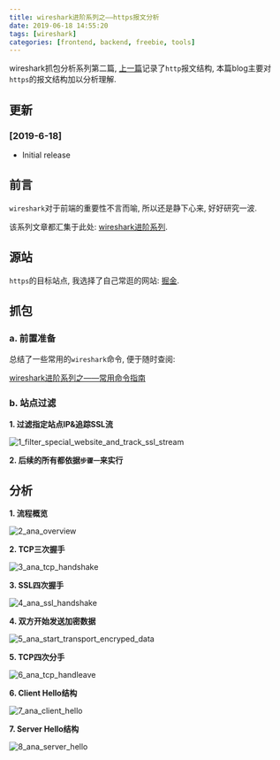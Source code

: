 ```yaml
---
title: wireshark进阶系列之——https报文分析
date: 2019-06-18 14:55:20
tags: [wireshark]
categories: [frontend, backend, freebie, tools]
---
```


wireshark抓包分析系列第二篇, [上一篇](https://blog.yyge.top/blog/2019/06/16/wireshark%E8%BF%9B%E9%98%B6%E7%B3%BB%E5%88%97%E4%B9%8B%E2%80%94%E2%80%94http%E6%8A%A5%E6%96%87%E5%88%86%E6%9E%90/)记录了`http`报文结构, 本篇blog主要对`https`的报文结构加以分析理解.


<!-- more -->


## 更新

### [2019-6-18]

- Initial release

## 前言

`wireshark`对于前端的重要性不言而喻, 所以还是静下心来, 好好研究一波.

该系列文章都汇集于此处: [wireshark进阶系列](https://blog.yyge.top/blog/2019/04/25/wireshark%E8%BF%9B%E9%98%B6/).

## 源站

`https`的目标站点, 我选择了自己常逛的网站: [掘金](https://juejin.im/timeline).

## 抓包

### a. 前置准备

总结了一些常用的`wireshark`命令, 便于随时查阅:

[wireshark进阶系列之——常用命令指南](https://blog.yyge.top/blog/2019/04/25/wireshark%E8%BF%9B%E9%98%B6%E7%B3%BB%E5%88%97%E4%B9%8B%E2%80%94%E2%80%94%E5%B8%B8%E7%94%A8%E5%91%BD%E4%BB%A4%E6%8C%87%E5%8D%97/)

### b. 站点过滤

**1. 过滤指定站点IP&追踪SSL流**

![1_filter_special_website_and_track_ssl_stream](https://oos.blog.yyge.top/2019/6/18/wireshark%E8%BF%9B%E9%98%B6%E7%B3%BB%E5%88%97%E4%B9%8B%E2%80%94%E2%80%94https%E6%8A%A5%E6%96%87%E5%88%86%E6%9E%90/images/1_filter_special_website_and_track_ssl_stream.png?imageView2/0/q/75|watermark/2/text/6Ziz5ZOl5bCP56uZ/font/5b6u6L2v6ZuF6buR/fontsize/440/fill/IzE4OTBGRg==/dissolve/100/gravity/SouthEast/dx/10/dy/10|imageslim)

**2. 后续的所有都依据`步骤一`来实行**

## 分析

**1. 流程概览**

![2_ana_overview](https://oos.blog.yyge.top/2019/6/18/wireshark%E8%BF%9B%E9%98%B6%E7%B3%BB%E5%88%97%E4%B9%8B%E2%80%94%E2%80%94https%E6%8A%A5%E6%96%87%E5%88%86%E6%9E%90/images/2_ana_overview.png?imageView2/0/q/75|watermark/2/text/6Ziz5ZOl5bCP56uZ/font/5b6u6L2v6ZuF6buR/fontsize/440/fill/IzE4OTBGRg==/dissolve/100/gravity/SouthEast/dx/10/dy/10|imageslim)

**2. TCP三次握手**

![3_ana_tcp_handshake](https://oos.blog.yyge.top/2019/6/18/wireshark%E8%BF%9B%E9%98%B6%E7%B3%BB%E5%88%97%E4%B9%8B%E2%80%94%E2%80%94https%E6%8A%A5%E6%96%87%E5%88%86%E6%9E%90/images/3_ana_tcp_handshake.png?imageView2/0/q/75|watermark/2/text/6Ziz5ZOl5bCP56uZ/font/5b6u6L2v6ZuF6buR/fontsize/440/fill/IzE4OTBGRg==/dissolve/100/gravity/SouthEast/dx/10/dy/10|imageslim)

**3. SSL四次握手**

![4_ana_ssl_handshake](https://oos.blog.yyge.top/2019/6/18/wireshark%E8%BF%9B%E9%98%B6%E7%B3%BB%E5%88%97%E4%B9%8B%E2%80%94%E2%80%94https%E6%8A%A5%E6%96%87%E5%88%86%E6%9E%90/images/4_ana_ssl_handshake.png?imageView2/0/q/75|watermark/2/text/6Ziz5ZOl5bCP56uZ/font/5b6u6L2v6ZuF6buR/fontsize/440/fill/IzE4OTBGRg==/dissolve/100/gravity/SouthEast/dx/10/dy/10|imageslim)

**4. 双方开始发送加密数据**

![5_ana_start_transport_encryped_data](https://oos.blog.yyge.top/2019/6/18/wireshark%E8%BF%9B%E9%98%B6%E7%B3%BB%E5%88%97%E4%B9%8B%E2%80%94%E2%80%94https%E6%8A%A5%E6%96%87%E5%88%86%E6%9E%90/images/5_ana_start_transport_encryped_message.png?imageView2/0/q/75|watermark/2/text/6Ziz5ZOl5bCP56uZ/font/5b6u6L2v6ZuF6buR/fontsize/440/fill/IzE4OTBGRg==/dissolve/100/gravity/SouthEast/dx/10/dy/10|imageslim)

**5. TCP四次分手**

![6_ana_tcp_handleave](https://oos.blog.yyge.top/2019/6/18/wireshark%E8%BF%9B%E9%98%B6%E7%B3%BB%E5%88%97%E4%B9%8B%E2%80%94%E2%80%94https%E6%8A%A5%E6%96%87%E5%88%86%E6%9E%90/images/6_ana_tcp_handleave.png?imageView2/0/q/75|watermark/2/text/6Ziz5ZOl5bCP56uZ/font/5b6u6L2v6ZuF6buR/fontsize/440/fill/IzE4OTBGRg==/dissolve/100/gravity/SouthEast/dx/10/dy/10|imageslim)

**6. Client Hello结构**

![7_ana_client_hello](https://oos.blog.yyge.top/2019/6/18/wireshark%E8%BF%9B%E9%98%B6%E7%B3%BB%E5%88%97%E4%B9%8B%E2%80%94%E2%80%94https%E6%8A%A5%E6%96%87%E5%88%86%E6%9E%90/images/7_ana_client_hello.png?imageView2/0/q/75|watermark/2/text/6Ziz5ZOl5bCP56uZ/font/5b6u6L2v6ZuF6buR/fontsize/440/fill/IzE4OTBGRg==/dissolve/100/gravity/SouthEast/dx/10/dy/10|imageslim)

**7. Server Hello结构**

![8_ana_server_hello](https://oos.blog.yyge.top/2019/6/18/wireshark%E8%BF%9B%E9%98%B6%E7%B3%BB%E5%88%97%E4%B9%8B%E2%80%94%E2%80%94https%E6%8A%A5%E6%96%87%E5%88%86%E6%9E%90/images/8_ana_server_hello.png?imageView2/0/q/75|watermark/2/text/6Ziz5ZOl5bCP56uZ/font/5b6u6L2v6ZuF6buR/fontsize/440/fill/IzE4OTBGRg==/dissolve/100/gravity/SouthEast/dx/10/dy/10|imageslim)